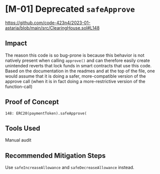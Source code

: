 # [M-01] Deprecated `safeApprove`

https://github.com/code-423n4/2023-01-astaria/blob/main/src/ClearingHouse.sol#L148

## Impact

The reason this code is so bug-prone is because this behavior is not natively present when calling `approve()` and can therefore easily create unintended reverts that lock funds in smart contracts that use this code. Based on the documentation in the readmes and at the top of the file, one would assume that it is doing a safer, more-compatible version of the approve call (when it is in fact doing a more-restrictive version of the function-call)

## Proof of Concept

```solidity
148: ERC20(paymentToken).safeApprove(
```

## Tools Used

Manual audit

## Recommended Mitigation Steps

Use `safeIncreaseAllowance` and `safeDecreaseAllowance` instead.
